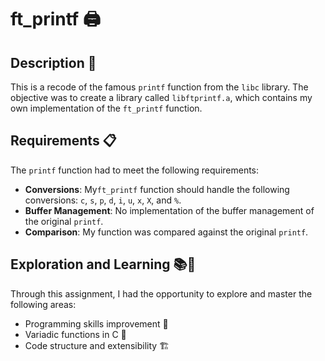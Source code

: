 # ft_printf 🖨️

## Description 📝

This is a recode of the famous `printf` function from the `libc` library. 
The objective was to create a library called `libftprintf.a`, which contains my own implementation of the `ft_printf` function.

## Requirements 📋

The `printf` function had to meet the following requirements:

- **Conversions**: My`ft_printf` function should handle the following conversions: `c`, `s`, `p`, `d`, `i`, `u`, `x`, `X`, and `%`.
- **Buffer Management**: No implementation of the buffer management of the original `printf`.
- **Comparison**: My function was compared against the original `printf`.

## Exploration and Learning 📚🌱

Through this assignment, I had the opportunity to explore and master the following areas:

- Programming skills improvement 💪
- Variadic functions in C 🌟
- Code structure and extensibility 🏗️
